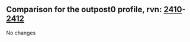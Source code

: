 ## Comparison for the outpost0 profile, rvn: [2410](https://github.com/PRO100KatYT/FortniteProfileRevisions/tree/main/profiles/outpost0/2410%20outpost0.json)-[2412](https://github.com/PRO100KatYT/FortniteProfileRevisions/tree/main/profiles/outpost0/2412%20outpost0.json)

No changes
